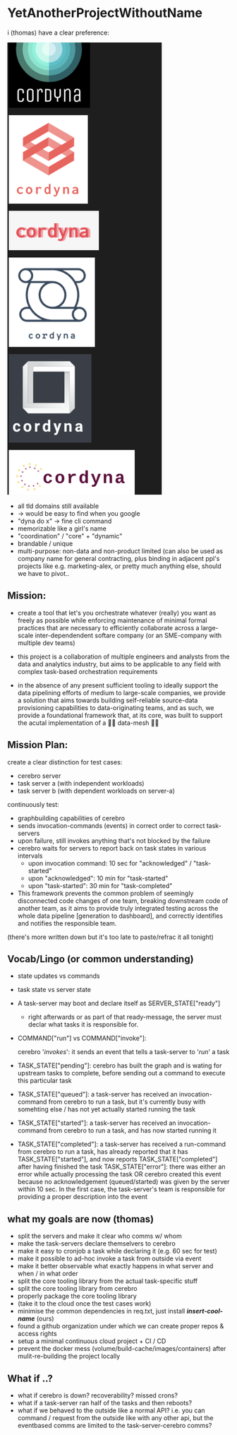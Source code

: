 # YetAnotherProjectWithoutName

i (thomas) have a clear preference:

![cordyna](image.png)

- all tld domains still available
- -> would be easy to find when you google
- "dyna do x" -> fine cli command
- memorizable like a girl's name
- "coordination" / "core" + "dynamic"
- brandable / unique
- multi-purpose: non-data and non-product limited (can also be used as company name for general contracting, plus binding in adjacent ppl's projects like e.g. marketing-alex, or pretty much anything else, should we have to pivot..


## Mission:
- create a tool that let's you orchestrate whatever (really) you want as freely as possible while enforcing maintenance of minimal formal practices that are necessary to efficiently collaborate across a large-scale inter-dependendent softare company (or an SME-company with multiple dev teams)

- this project is a collaboration of multiple engineers and analysts from the data and analytics industry, but aims to be applicable to any field with complex task-based orchestration requirements

- in the absence of any present sufficient tooling to ideally support the data pipelining efforts of medium to large-scale companies, we provide a solution that aims towards building self-reliable source-data provisioning capabilities to data-originating teams, and as such, we provide a foundational framework that, at its core, was built to support the acutal implementation of a 👋👋 data-mesh 👋👋




## Mission Plan:
create a clear distinction for test cases:

- cerebro server
- task server a (with independent workloads)
- task server b (with dependent workloads on server-a)


continuously test:
- graphbuilding capabilities of cerebro
- sends invocation-commands (events) in correct order to correct task-servers
- upon failure, still invokes anything that's not blocked by the failure
- cerebro waits for servers to report back on task states in various intervals
    - upon invocation command: 10 sec for "acknowledged" / "task-started"
    - upon "acknowledged": 10 min for "task-started"
    - upon "task-started": 30 min for "task-completed"
- This framework prevents the common problem of seemingly disconnected code changes of one team, breaking downstream code of another team, as it aims to provide truly integrated testing across the whole data pipeline [generation to dashboard], and correctly identifies and notifies the responsible team.


(there's more written down but it's too late to paste/refrac it all tonight)


## Vocab/Lingo (or common understanding)
- state updates vs commands
- task state vs server state

- A task-server may boot and declare itself as SERVER_STATE["ready"]
    - right afterwards or as part of that ready-message, the server must declar what tasks it is responsible for.

- COMMAND["run"] vs COMMAND["invoke"]:

     cerebro '*invokes*': it sends an event that tells a task-server to '*run*' a task

- TASK_STATE["pending"]: cerebro has built the graph and is wating for upstream tasks to complete, before sending out a command to execute this particular task 
- TASK_STATE["queued"]: a task-server has received an invocation-command from cerebro to run a task, but it's currently busy with somehting else / has not yet actually started running the task
- TASK_STATE["started"]: a task-server has received an invocation-command from cerebro to run a task, and has now started running it
- TASK_STATE["completed"]: a task-server has received a run-command from cerebro to run a task, has already reported that it has TASK_STATE["started"], and now reports TASK_STATE["completed"] after having finished the task
TASK_STATE["error"]: there was either an error while actually processing the task OR cerebro created this event because no acknowledgement (queued/started) was given by the server within 10 sec. In the first case, the task-server's team is responsible for providing a proper description into the event


## what my goals are now (thomas)
- split the servers and make it clear who comms w/ whom
- make the task-servers declare themselvers to cerebro
- make it easy to cronjob a task while declaring it (e.g. 60 sec for test)
- make it possible to ad-hoc invoke a task from outside via event
- make it better observable what exactly happens in what server and when / in what order
- split the core tooling library from the actual task-specific stuff
- split the core tooling library from cerebro
- properly package the core tooling library
- (take it to the cloud once the test cases work)
- minimise the common dependencies in req.txt, just install ***insert-cool-name*** (ours)
- found a github organization under which we can create proper repos & access rights
- setup a minimal continuous cloud project + CI / CD
- prevent the docker mess (volume/build-cache/images/containers) after mulit-re-building the project locally



## What if ..?
- what if cerebro is down? recoverability? missed crons?
- what if a task-server ran half of the tasks and then reboots?
- what if we behaved to the outside like a normal API? i.e. you can command / request from the outside like with any other api, but the eventbased comms are limited to the task-server-cerebro comms?